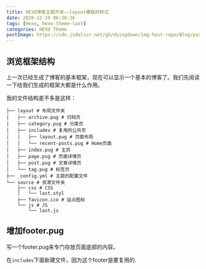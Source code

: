 ```yaml
---
title: HEXO博客主题开发——layout模板的样式
date: 2020-12-19 06:38:36
tags: [Hexo, hexo-theme-last]
categories: HEXO Theme
postImage: https://cdn.jsdelivr.net/gh/dyingdown/img-host-repo/Blog/post/20210831220248.jpg
---
```


## 浏览框架结构

上一次已经生成了博客的基本框架，现在可以显示一个基本的博客了。我们先阅读一下给我们生成的框架大都是什么作用。

我的文件结构差不多是这样：

```
├── layout # 布局文件夹
│   ├── archive.pug # 归档页
│   ├── category.pug # 分类页
│   ├── includes # 复用的公共页
│   │   ├── layout.pug # 页面布局
│   │   └── recent-posts.pug # Home页面
│   ├── index.pug # 主页
│   ├── page.pug # 页面详情页
│   ├── post.pug # 文章详情页
│   └── tag.pug # 标签页
├── _config.yml # 主题的配置文件
└── source # 资源文件夹
    ├── css # CSS
    │   └── last.styl
    ├── favicon.ico # 站点图标
    └── js # JS
        └── last.js
```

## 增加footer.pug

写一个footer.pug来专门存放页面底部的内容。

在`includes`下面新建文件，因为这个footer是要复用的.